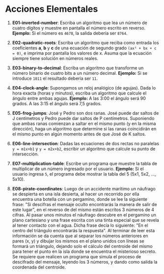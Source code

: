 # Acciones Elementales

1) **E01-inverted-number**: Escriba un algoritmo que lea un número de cuatro dígitos y muestre en pantalla el número escrito en reverso. **Ejemplo:** Si el número es `4678`, la salida debería ser `8764`.

2) **E02-quadratic-roots**: Escriba un algoritmo que reciba como entrada los coeficientes **a**, **b** y **c** de una ecuación de segundo grado `(ax² + bx + c = 0)`, e imprima por pantalla los valores de x. Asuma que la ecuación siempre tiene solución en números reales.

3) **E03-binary-to-decimal**: Escriba un algoritmo que transforme un número binario de cuatro bits a un número decimal. **Ejemplo:** Si se introduce `1011` el resultado debería ser `11`.

4) **E04-clock-angle**: Supongamos un reloj analógico (de agujas). Dada lo hora exacta (horas y minutos), escriba un algoritmo que calcule el ángulo entre ambas agujas. **Ejemplo:** A las 3:00 el ángulo será 90 grados. A las 3:15 el ángulo será 7,5 grados.

5) **E05-frog-jumps**: José y Pedro son dos ranas. José puede dar saltos de J centímetros y Pedro puede dar saltos de P centímetros. Suponiendo que ambas ranas comienzan a saltar en el mismo punto (y en la misma dirección), haga un algoritmo que determine si las ranas coincidirán en el mismo punto en algún momento antes de que José de K saltos.

6) **E06-line-intersection**: Dadas las ecuaciones de dos rectas no paralelas `y = m1x+b1` y `y = m2x+b2`, escribir un algoritmo que calcule su punto de intersección.

7) **E07-multiplication-table**: Escribe un programa que muestre la tabla de multiplicar de un número ingresado por el usuario. **Ejemplo:** Si el usuario ingresa `5`, el programa debe mostrar la tabla del 5 (5x1, 5x2, …, 5x10).

8) **E08-pirate-coordinates**: Luego de un accidente marítimo un náufrago se despierta en una isla desierta, al hacer un recorrido por ella encuentra una botella con un pergamino, donde se lee la siguiente frase: "Si descifras el mensaje oculto encontrarás la manera de salir de este lugar", en el reverso de del mismo están escritos 3 números de 4 cifras. Al pasar unos minutos el náufrago descubre en el pergamino un plano cartesiano y una frase escrita con una tinta especial que se revela al tener contacto con el agua. Dicha frase decía lo siguiente: "En el centro del triángulo encontrarás la respuesta". Al terminar de leer esta información se da cuenta que al separar los números anteriores en pares (x, y) y dibujar los mismos en el plano unidos con líneas se formará un triángulo, dejando solo el cálculo del centroide del mismo para tener el punto en la isla donde se encuentra el misterioso secreto. Se requiere que realicen un programa que simula el proceso de descifrado del mensaje, leyendo los 3 números, y dando como salida la coordenada del centroide.
